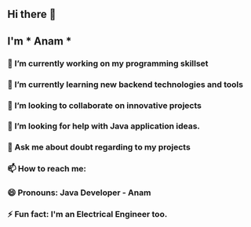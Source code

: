 ##                                                                        Hi there 👋
##                                                                       I'm * Anam *
                                   

<!--
**Anam1980/Anam1980** is a ✨ _special_ ✨ repository because its `README.md` (this file) appears on your GitHub profile.

Here are some ideas to get you started:
-->

### 🔭 I’m currently working on my programming skillset
### 🌱 I’m currently learning new backend technologies and tools
### 👯 I’m looking to collaborate on innovative projects
### 🤔 I’m looking for help with Java application ideas.
### 💬 Ask me about doubt regarding to my projects 
### 📫 How to reach me: 
### 😄 Pronouns: Java Developer - Anam
### ⚡ Fun fact: I'm an Electrical Engineer too.
 
